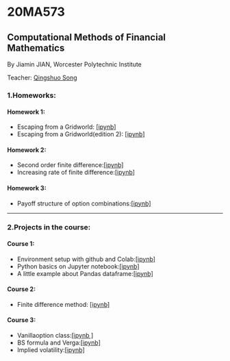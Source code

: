 # 20MA573
## Computational Methods of Financial Mathematics

By Jiamin JIAN, Worcester Polytechnic Institute 

Teacher: [Qingshuo Song](https://github.com/songqsh/20s_ma573)

### 1.Homeworks:

#### Homework 1:
- Escaping from a Gridworld: [\[ipynb\]](https://github.com/JiaminJIAN/20MA573/blob/master/src/HW1.ipynb)
- Escaping from a Gridworld(edition 2): [\[ipynb\]](https://github.com/JiaminJIAN/20MA573/blob/master/src/HW1(Editon2).ipynb)
#### Homework 2:
- Second order finite difference:[\[ipynb\]](https://github.com/JiaminJIAN/20MA573/blob/master/src/HW2(part_1).ipynb)
- Increasing rate of finite difference:[\[ipynb\]](https://github.com/JiaminJIAN/20MA573/blob/master/src/HW2(part_2).ipynb)
#### Homework 3:
- Payoff structure of option combinations:[\[ipynb\]]()

****

### 2.Projects in the course:
#### Course 1:
- Environment setup with github and Colab:[\[ipynb\]](https://github.com/JiaminJIAN/20MA573/blob/master/src/Environment_setup_github_and_Colab.ipynb)
- Python basics on Jupyter notebook:[\[ipynb\]](https://github.com/JiaminJIAN/20MA573/blob/master/src/Python_basics_on_Jupyter_notebook.ipynb)
- A little example about Pandas dataframe:[\[ipynb\]](https://github.com/JiaminJIAN/20MA573/blob/master/src/A_little_example_about_Pandas_dataframe.ipynb)
#### Course 2:
- Finite difference method: [\[ipynb\]](https://github.com/JiaminJIAN/20MA573/blob/master/src/Finite_Difference_Method.ipynb)
#### Course 3:
- Vanillaoption class:[\[ipynb \]](https://github.com/JiaminJIAN/20MA573/blob/master/src/Vanilla%20options%20class.ipynb)
- BS formula and Verga:[\[ipynb\]](https://github.com/JiaminJIAN/20MA573/blob/master/src/BSM_formula.ipynb)
- Implied volatility:[\[ipynb\]](https://github.com/JiaminJIAN/20MA573/blob/master/src/Implied_volatility.ipynb)
